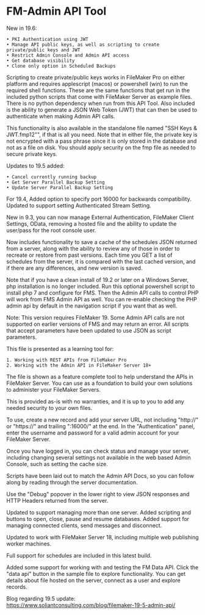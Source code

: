 FM-Admin API Tool
=================

New in 19.6:

	• PKI Authentication using JWT
	• Manage API public keys, as well as scripting to create private/public keys and JWT
	• Restrict Admin Console and Admin API access
	• Get database visibility
	• Clone only option in Scheduled Backups

Scripting to create private/public keys works in FileMaker Pro on either platform and requires applescript (macos) or powershell (win) to run the required shell functions. These are the same functions that get run in the included python scripts that come with FileMaker Server as example files. There is no python dependency when run from this API Tool. Also included is the ability to generate a JSON Web Token (JWT) that can then be used to authenticate when making Admin API calls.

This functionality is also available in the standalone file named "SSH Keys & JWT.fmp12"", if that is all you need. Note that in either file, the private key is not encrypted with a pass phrase since it is only stored in the database and not as a file on disk. You should apply security on the fmp file as needed to secure private keys.

Updates to 19.5 added:

	• Cancel currently running backup
	• Get Server Parallel Backup Setting
	• Update Server Parallel Backup Setting

For 19.4, Added option to specify port 16000 for backwards compatibility. Updated to support setting Authenticated Stream Setting.

New in 9.3, you can now manage External Authentication, FileMaker Client Settings, OData, removing a hosted file and the ability to update the user/pass for the root console user.

Now includes functionality to save a cache of the schedules JSON returned from a server, along with the ability to review any of those in order to recreate or restore from past versions. Each time you GET a list of schedules from the server, it is compared with the last cached version, and if there are any differences, and new version is saved.

Note that if you have a clean install of 19.2 or later on a Windows Server, php installation is no longer included. Run this optional powershell script to install php 7 and configure for FMS. Then the Admin API calls to control PHP will work from FMS Admin API as well. You can re-enable checking the PHP admin api by default in the navigation script if you want that as well.

Note: This version requires FileMaker 19. Some Admin API calls are not supported on earlier versions of FMS and may return an error. All scripts that accept parameters have been updated to use JSON as script parameters.

This file is presented as a learning tool for:

    1. Working with REST APIs from FileMaker Pro
    2. Working with the Admin API in FileMaker Server 18+

The file is shown as a feature complete tool to help understand the APIs in FileMaker Server. You can use as a foundation to build your own solutions to administer your FileMaker Servers.

This is provided as-is with no warranties, and it is up to you to add any needed security to your own files.

To use, create a new record and add your server URL, not including "http://" or "https://" and trailing ":16000/" at the end. In the "Authentication" panel, enter the username and password for a valid admin account for your FileMaker Server.

Once you have logged in, you can check status and manage your server, including changing several settings not available in the web based Admin Console, such as setting the cache size.

Scripts have been laid out to match the Admin API Docs, so you can follow along by reading through the server documentation.

Use the "Debug" popover in the lower right to view JSON responses and HTTP Headers returned from the server.

Updated to support managing more than one server. Added scripting and buttons to open, close, pause and resume databases. Added support for managing connected clients, send messages and disconnect.

Updated to work with FileMaker Server 18, including multiple web publishing worker machines.

Full support for schedules are included in this latest build.

Added some support for working with and testing the FM Data API. Click the "data api" button in the sample file to explore functionality. You can get details about file hosted on the server, connect as a user and explore records.

Blog regarding 19.5 update: <a href="https://www.soliantconsulting.com/blog/filemaker-19-5-admin-api/">https://www.soliantconsulting.com/blog/filemaker-19-5-admin-api/</a>

